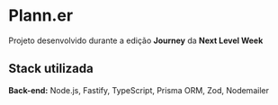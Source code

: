 # Plann.er

Projeto desenvolvido durante a edição **Journey** da **Next Level Week**


## Stack utilizada

**Back-end:** Node.js, Fastify, TypeScript, Prisma ORM, Zod, Nodemailer

